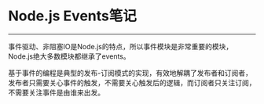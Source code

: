 # Node.js Events笔记

------------------------------------------

​		事件驱动、非阻塞IO是Node.js的特点，所以事件模块是非常重要的模块，Node.js绝大多数模块都继承了events。

​		基于事件的编程是典型的发布-订阅模式的实现，有效地解耦了发布者和订阅者，发布者只需要关心事件的触发，不需要关心触发后的逻辑，而订阅者只关注订阅，不需要关注事件是由谁来出发。